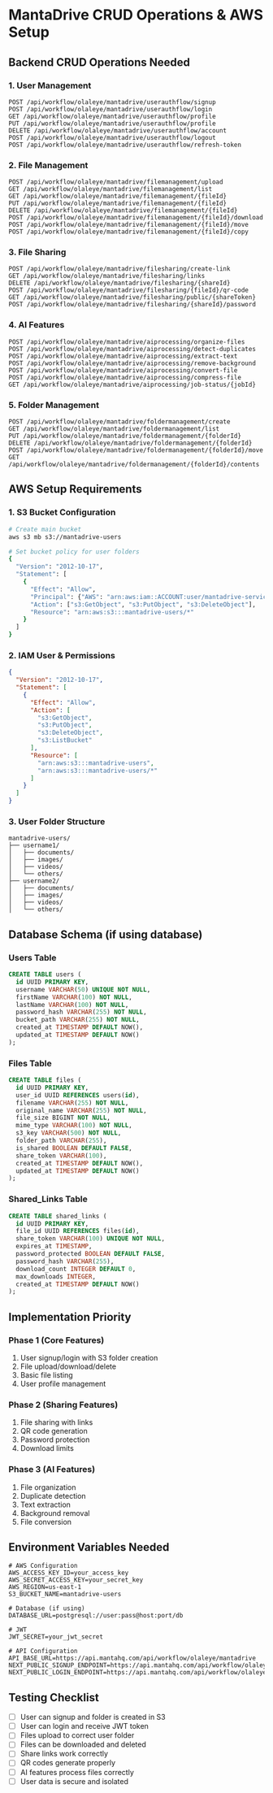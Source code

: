 # MantaDrive CRUD Operations & AWS Setup

## Backend CRUD Operations Needed

### 1. User Management
```
POST /api/workflow/olaleye/mantadrive/userauthflow/signup
POST /api/workflow/olaleye/mantadrive/userauthflow/login
GET /api/workflow/olaleye/mantadrive/userauthflow/profile
PUT /api/workflow/olaleye/mantadrive/userauthflow/profile
DELETE /api/workflow/olaleye/mantadrive/userauthflow/account
POST /api/workflow/olaleye/mantadrive/userauthflow/logout
POST /api/workflow/olaleye/mantadrive/userauthflow/refresh-token
```

### 2. File Management
```
POST /api/workflow/olaleye/mantadrive/filemanagement/upload
GET /api/workflow/olaleye/mantadrive/filemanagement/list
GET /api/workflow/olaleye/mantadrive/filemanagement/{fileId}
PUT /api/workflow/olaleye/mantadrive/filemanagement/{fileId}
DELETE /api/workflow/olaleye/mantadrive/filemanagement/{fileId}
POST /api/workflow/olaleye/mantadrive/filemanagement/{fileId}/download
POST /api/workflow/olaleye/mantadrive/filemanagement/{fileId}/move
POST /api/workflow/olaleye/mantadrive/filemanagement/{fileId}/copy
```

### 3. File Sharing
```
POST /api/workflow/olaleye/mantadrive/filesharing/create-link
GET /api/workflow/olaleye/mantadrive/filesharing/links
DELETE /api/workflow/olaleye/mantadrive/filesharing/{shareId}
POST /api/workflow/olaleye/mantadrive/filesharing/{fileId}/qr-code
GET /api/workflow/olaleye/mantadrive/filesharing/public/{shareToken}
POST /api/workflow/olaleye/mantadrive/filesharing/{shareId}/password
```

### 4. AI Features
```
POST /api/workflow/olaleye/mantadrive/aiprocessing/organize-files
POST /api/workflow/olaleye/mantadrive/aiprocessing/detect-duplicates
POST /api/workflow/olaleye/mantadrive/aiprocessing/extract-text
POST /api/workflow/olaleye/mantadrive/aiprocessing/remove-background
POST /api/workflow/olaleye/mantadrive/aiprocessing/convert-file
POST /api/workflow/olaleye/mantadrive/aiprocessing/compress-file
GET /api/workflow/olaleye/mantadrive/aiprocessing/job-status/{jobId}
```

### 5. Folder Management
```
POST /api/workflow/olaleye/mantadrive/foldermanagement/create
GET /api/workflow/olaleye/mantadrive/foldermanagement/list
PUT /api/workflow/olaleye/mantadrive/foldermanagement/{folderId}
DELETE /api/workflow/olaleye/mantadrive/foldermanagement/{folderId}
POST /api/workflow/olaleye/mantadrive/foldermanagement/{folderId}/move
GET /api/workflow/olaleye/mantadrive/foldermanagement/{folderId}/contents
```

## AWS Setup Requirements

### 1. S3 Bucket Configuration
```bash
# Create main bucket
aws s3 mb s3://mantadrive-users

# Set bucket policy for user folders
{
  "Version": "2012-10-17",
  "Statement": [
    {
      "Effect": "Allow",
      "Principal": {"AWS": "arn:aws:iam::ACCOUNT:user/mantadrive-service"},
      "Action": ["s3:GetObject", "s3:PutObject", "s3:DeleteObject"],
      "Resource": "arn:aws:s3:::mantadrive-users/*"
    }
  ]
}
```

### 2. IAM User & Permissions
```json
{
  "Version": "2012-10-17",
  "Statement": [
    {
      "Effect": "Allow",
      "Action": [
        "s3:GetObject",
        "s3:PutObject",
        "s3:DeleteObject",
        "s3:ListBucket"
      ],
      "Resource": [
        "arn:aws:s3:::mantadrive-users",
        "arn:aws:s3:::mantadrive-users/*"
      ]
    }
  ]
}
```

### 3. User Folder Structure
```
mantadrive-users/
├── username1/
│   ├── documents/
│   ├── images/
│   ├── videos/
│   └── others/
├── username2/
│   ├── documents/
│   ├── images/
│   ├── videos/
│   └── others/
```

## Database Schema (if using database)

### Users Table
```sql
CREATE TABLE users (
  id UUID PRIMARY KEY,
  username VARCHAR(50) UNIQUE NOT NULL,
  firstName VARCHAR(100) NOT NULL,
  lastName VARCHAR(100) NOT NULL,
  password_hash VARCHAR(255) NOT NULL,
  bucket_path VARCHAR(255) NOT NULL,
  created_at TIMESTAMP DEFAULT NOW(),
  updated_at TIMESTAMP DEFAULT NOW()
);
```

### Files Table
```sql
CREATE TABLE files (
  id UUID PRIMARY KEY,
  user_id UUID REFERENCES users(id),
  filename VARCHAR(255) NOT NULL,
  original_name VARCHAR(255) NOT NULL,
  file_size BIGINT NOT NULL,
  mime_type VARCHAR(100) NOT NULL,
  s3_key VARCHAR(500) NOT NULL,
  folder_path VARCHAR(255),
  is_shared BOOLEAN DEFAULT FALSE,
  share_token VARCHAR(100),
  created_at TIMESTAMP DEFAULT NOW(),
  updated_at TIMESTAMP DEFAULT NOW()
);
```

### Shared_Links Table
```sql
CREATE TABLE shared_links (
  id UUID PRIMARY KEY,
  file_id UUID REFERENCES files(id),
  share_token VARCHAR(100) UNIQUE NOT NULL,
  expires_at TIMESTAMP,
  password_protected BOOLEAN DEFAULT FALSE,
  password_hash VARCHAR(255),
  download_count INTEGER DEFAULT 0,
  max_downloads INTEGER,
  created_at TIMESTAMP DEFAULT NOW()
);
```

## Implementation Priority

### Phase 1 (Core Features)
1. User signup/login with S3 folder creation
2. File upload/download/delete
3. Basic file listing
4. User profile management

### Phase 2 (Sharing Features)
1. File sharing with links
2. QR code generation
3. Password protection
4. Download limits

### Phase 3 (AI Features)
1. File organization
2. Duplicate detection
3. Text extraction
4. Background removal
5. File conversion

## Environment Variables Needed
```
# AWS Configuration
AWS_ACCESS_KEY_ID=your_access_key
AWS_SECRET_ACCESS_KEY=your_secret_key
AWS_REGION=us-east-1
S3_BUCKET_NAME=mantadrive-users

# Database (if using)
DATABASE_URL=postgresql://user:pass@host:port/db

# JWT
JWT_SECRET=your_jwt_secret

# API Configuration
API_BASE_URL=https://api.mantahq.com/api/workflow/olaleye/mantadrive
NEXT_PUBLIC_SIGNUP_ENDPOINT=https://api.mantahq.com/api/workflow/olaleye/mantadrive/userauthflow/signup
NEXT_PUBLIC_LOGIN_ENDPOINT=https://api.mantahq.com/api/workflow/olaleye/mantadrive/userauthflow/login
```

## Testing Checklist
- [ ] User can signup and folder is created in S3
- [ ] User can login and receive JWT token
- [ ] Files upload to correct user folder
- [ ] Files can be downloaded and deleted
- [ ] Share links work correctly
- [ ] QR codes generate properly
- [ ] AI features process files correctly
- [ ] User data is secure and isolated